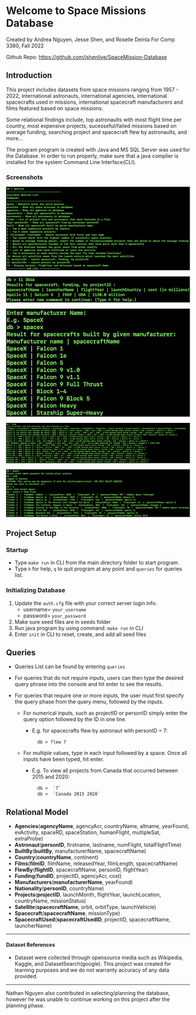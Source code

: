 # Welcome to Space Missions Database

Created by Andrea Nguyen, Jesse Shen, and Roselle Deinla
For Comp 3380, Fall 2022

Github Repo: https://github.com/jshenlive/SpaceMission-Database


## Introduction


This project includes datasets from space missions ranging from 1957 - 2022, international astronauts, international agencies, international spacecrafts used in missions, international spacecraft manufacturers and films featured based on space missions. 

Some relational findings include, top astronaults with most flight time per country, most expensive projects, sucesseful/failed missions based on average funding, searching project and spacecraft flew by astronaults, and more...

The program program is created with Java and MS SQL Server was used for the Database.
In order to run properly, make sure that a java complier is installed for the system Command Line Interface(CLI).

### Screenshots
!["screenshot on Queries List"](https://github.com/jshenlive/SpaceMission-Database/blob/main/screenshots/queriesList.jpg)

!["screenshot on Query 11"](https://github.com/jshenlive/SpaceMission-Database/blob/main/screenshots/query11.jpg)

!["screenshot on Query built"](https://github.com/jshenlive/SpaceMission-Database/blob/main/screenshots/built.jpg)

!["screenshot on Query films"](https://github.com/jshenlive/SpaceMission-Database/blob/main/screenshots/films.jpg)

!["screenshot on custom Query"](https://github.com/jshenlive/SpaceMission-Database/blob/main/screenshots/customQuery.jpg)



## Project Setup


### Startup
* Type `make run` in CLI from the main directory folder to start program.
* Type `h` for help, `q` to quit program at any point and `queries` for queries list.

### Initializing Database
1. Update the `auth.cfg` file with your correct server login info.
   - username= `your_username`
   - password= `your_password` 
2. Make sure seed files are in seeds folder
3. Run java program by using command: `make run` in CLI
4. Enter `init` in CLI to reset, create, and add all seed files


## Queries


* Queries List can be found by entering `queries`

* For queries that do not require inputs, users can then type the desired query phrase into the console and hit enter to see the results.

* For queries that require one or more inputs, the user must first specify the query phase from the query menu, followed by the inputs. 
  * For numerical inputs, such as projectID or personID simply enter the query option followed by the ID in one line.
    * E.g. for spacecrafts flew by astronaut with personID = 7:

            db > flew 7

  * For multiple values, type in each input followed by a space. Once all inputs have been typed, hit enter.
    * E.g. To view all projects from Canada that occurred between 2015 and 2020:

            db >  `7`
            db >  `Canada 2015 2020`


## Relational Model


-	**Agencies**(**agencyName**, agencyAcr, countryName, altname, yearFound, evActivity, spaceRD, spaceStation, humanFlight, multipleSat, extraProbe)
-	**Astronaut**(**personID**, firstname, lastname, numFlight, totalFlightTime)
-	**BuiltBy**(**builtBy**, manufacturerName, spacecraftName)
-	**Country**(**countryName**, continent)
-	**Films**(**filmID**, filmName, releasedYear, filmLength, spacecraftName)
-	**FlewBy**(**flightID**, spacecraftName, personID, flightYear)
-	**Funding**(**fundID**, projectID, agencyAcr, cost)
-	**Manufacturers**(**manufacturerName**, yearFound)
-	**Nationality**(**personID**, countryName)
-	**Projects**(**projectID**, launchMonth, flightYear, launchLocation, countryName, missionStatus)
-	**Satellite**(**spacecraftName**, orbit, orbitType, launchVehicle)
-	**Spacecraft**(**spacecraftName**, missionType)
-	**SpacecraftUsed**(**spacecraftUsedID**, projectID, spacecraftName, launcherName)


--------------
#### Dataset References
- Dataset were collected through opensource media such as Wikipedia, Kaggle, and DatasetSearch(google). This project was created for learning purposes and we do not warranty accuracy of any data provided.
-------
Nathan Nguyen also contributed in selecting/planning the database, however he was unable to continue working on this project after the planning phase. 
